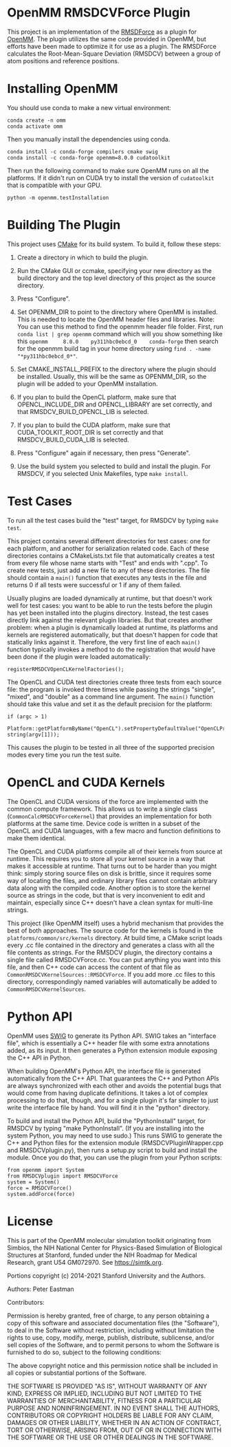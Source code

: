 OpenMM RMSDCVForce Plugin
=====================
This project is an implementation of the [RMSDForce](http://docs.openmm.org/7.5.0/api-c++/generated/OpenMM.RMSDForce.html) as a plugin for [OpenMM](https://openmm.org). The plugin utilizes the same code provided in OpenMM, but efforts have been made to optimize it for use as a plugin. The RMSDForce calculates the Root-Mean-Square Deviation (RMSDCV) between a group of atom positions and reference positions.


Installing OpenMM
===================
You should use conda to make a new virtual environment:

    conda create -n omm 
    conda activate omm


Then you manually install the dependencies using
conda. 
  
    conda install -c conda-forge compilers cmake swig
    conda install -c conda-forge openmm=8.0.0 cudatoolkit 

Then run the following command to make sure OpenMM runs on all the platforms. If it didn't run on CUDA try to 
install the version of `cudatoolkit` that is compatible with your GPU.

    python -m openmm.testInstallation


Building The Plugin
===================
This project uses [CMake](http://www.cmake.org) for its build system.  To build it, follow these
steps:


1. Create a directory in which to build the plugin.

2. Run the CMake GUI or ccmake, specifying your new directory as the build directory and the top
level directory of this project as the source directory.

3. Press "Configure".

4. Set OPENMM_DIR to point to the directory where OpenMM is installed.  This is needed to locate
the OpenMM header files and libraries.  Note: You can use this method to find the openmm header file folder. 
First, run `conda list | grep openmm` command which will you show something like this  `openmm     8.0.0    py311hbc0ebcd_0    conda-forge`
then search for the openmm build tag in your home directory using `find . -name "*py311hbc0ebcd_0*"`.
  
5. Set CMAKE_INSTALL_PREFIX to the directory where the plugin should be installed.  Usually,
this will be the same as OPENMM_DIR, so the plugin will be added to your OpenMM installation.

6. If you plan to build the OpenCL platform, make sure that OPENCL_INCLUDE_DIR and
OPENCL_LIBRARY are set correctly, and that RMSDCV_BUILD_OPENCL_LIB is selected.

7. If you plan to build the CUDA platform, make sure that CUDA_TOOLKIT_ROOT_DIR is set correctly
and that RMSDCV_BUILD_CUDA_LIB is selected.

8. Press "Configure" again if necessary, then press "Generate".

9. Use the build system you selected to build and install the plugin.  For RMSDCV, if you
selected Unix Makefiles, type `make install`.


Test Cases
==========

To run all the test cases build the "test" target, for RMSDCV by typing `make test`.

This project contains several different directories for test cases: one for each platform, and
another for serialization related code.  Each of these directories contains a CMakeLists.txt file
that automatically creates a test from every file whose name starts with "Test" and ends with
".cpp".  To create new tests, just add a new file to any of these directories.  The file should
contain a `main()` function that executes any tests in the file and returns 0 if all tests were
successful or 1 if any of them failed.

Usually plugins are loaded dynamically at runtime, but that doesn't work well for test cases:
you want to be able to run the tests before the plugin has yet been installed into the plugins
directory.  Instead, the test cases directly link against the relevant plugin libraries.  But
that creates another problem: when a plugin is dynamically loaded at runtime, its platforms and
kernels are registered automatically, but that doesn't happen for code that statically links
against it.  Therefore, the very first line of each `main()` function typically invokes a method
to do the registration that _would_ have been done if the plugin were loaded automatically:

    registerRMSDCVOpenCLKernelFactories();

The OpenCL and CUDA test directories create three tests from each source file: the program is
invoked three times while passing the strings "single", "mixed", and "double" as a command line
argument.  The `main()` function should take this value and set it as the default precision for
the platform:

    if (argc > 1)
        Platform::getPlatformByName("OpenCL").setPropertyDefaultValue("OpenCLPrecision", string(argv[1]));

This causes the plugin to be tested in all three of the supported precision modes every time you
run the test suite.


OpenCL and CUDA Kernels
=======================

The OpenCL and CUDA versions of the force are implemented with the common compute framework.
This allows us to write a single class (`CommonCalcRMSDCVForceKernel`) that provides an
implementation for both platforms at the same time.  Device code is written in a subset of
the OpenCL and CUDA languages, with a few macro and function definitions to make them
identical.

The OpenCL and CUDA platforms compile all of their kernels from source at runtime.  This
requires you to store all your kernel source in a way that makes it accessible at runtime.  That
turns out to be harder than you might think: simply storing source files on disk is brittle,
since it requires some way of locating the files, and ordinary library files cannot contain
arbitrary data along with the compiled code.  Another option is to store the kernel source as
strings in the code, but that is very inconvenient to edit and maintain, especially since C++
doesn't have a clean syntax for multi-line strings.

This project (like OpenMM itself) uses a hybrid mechanism that provides the best of both
approaches.  The source code for the kernels is found in the `platforms/common/src/kernels`
directory.  At build time, a CMake script loads every .cc file contained in the directory
and generates a class with all the file contents as strings.  For the RMSDCV plugin, the
directory contains a single file called RMSDCVForce.cc.  You can
put anything you want into this file, and then C++ code can access the content of that file
as `CommonRMSDCVKernelSources::RMSDCVForce`.  If you add more .cc files to this directory,
correspondingly named variables will automatically be added to `CommonRMSDCVKernelSources`.


Python API
==========

OpenMM uses [SWIG](http://www.swig.org) to generate its Python API.  SWIG takes an "interface
file", which is essentially a C++ header file with some extra annotations added, as its input.
It then generates a Python extension module exposing the C++ API in Python.

When building OpenMM's Python API, the interface file is generated automatically from the C++
API.  That guarantees the C++ and Python APIs are always synchronized with each other and avoids
the potential bugs that would come from having duplicate definitions.  It takes a lot of complex
processing to do that, though, and for a single plugin it's far simpler to just write the
interface file by hand.  You will find it in the "python" directory.

To build and install the Python API, build the "PythonInstall" target, for RMSDCV by typing
"make PythonInstall".  (If you are installing into the system Python, you may need to use sudo.)
This runs SWIG to generate the C++ and Python files for the extension module
(RMSDCVPluginWrapper.cpp and RMSDCVplugin.py), then runs a setup.py script to build and
install the module.  Once you do that, you can use the plugin from your Python scripts:

    from openmm import System
    from RMSDCVplugin import RMSDCVForce
    system = System()
    force = RMSDCVForce()
    system.addForce(force)


License
=======

This is part of the OpenMM molecular simulation toolkit originating from
Simbios, the NIH National Center for Physics-Based Simulation of
Biological Structures at Stanford, funded under the NIH Roadmap for
Medical Research, grant U54 GM072970. See https://simtk.org.

Portions copyright (c) 2014-2021 Stanford University and the Authors.

Authors: Peter Eastman

Contributors:

Permission is hereby granted, free of charge, to any person obtaining a
copy of this software and associated documentation files (the "Software"),
to deal in the Software without restriction, including without limitation
the rights to use, copy, modify, merge, publish, distribute, sublicense,
and/or sell copies of the Software, and to permit persons to whom the
Software is furnished to do so, subject to the following conditions:

The above copyright notice and this permission notice shall be included in
all copies or substantial portions of the Software.

THE SOFTWARE IS PROVIDED "AS IS", WITHOUT WARRANTY OF ANY KIND, EXPRESS OR
IMPLIED, INCLUDING BUT NOT LIMITED TO THE WARRANTIES OF MERCHANTABILITY,
FITNESS FOR A PARTICULAR PURPOSE AND NONINFRINGEMENT. IN NO EVENT SHALL
THE AUTHORS, CONTRIBUTORS OR COPYRIGHT HOLDERS BE LIABLE FOR ANY CLAIM,
DAMAGES OR OTHER LIABILITY, WHETHER IN AN ACTION OF CONTRACT, TORT OR
OTHERWISE, ARISING FROM, OUT OF OR IN CONNECTION WITH THE SOFTWARE OR THE
USE OR OTHER DEALINGS IN THE SOFTWARE.

